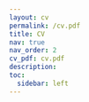 ```yaml
---
layout: cv
permalink: /cv.pdf
title: CV
nav: true
nav_order: 2
cv_pdf: cv.pdf
description: 
toc:
  sidebar: left
---
```

